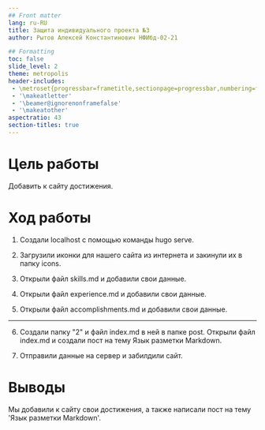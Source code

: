 ```yaml
---
## Front matter
lang: ru-RU
title: Защита индивидуального проекта №3
author: Рытов Алексей Константинович НФИбд-02-21

## Formatting
toc: false
slide_level: 2
theme: metropolis
header-includes: 
 - \metroset{progressbar=frametitle,sectionpage=progressbar,numbering=fraction}
 - '\makeatletter'
 - '\beamer@ignorenonframefalse'
 - '\makeatother'
aspectratio: 43
section-titles: true
---
```



# Цель работы

Добавить к сайту достижения.

# Ход работы

1. Создали localhost с помощью команды hugo serve.

2. Загрузили иконки для нашего сайта из интернета и закинули их в папку icons.

3. Открыли файл skills.md и добавили свои данные.

4. Открыли файл experience.md и добавили свои данные.

5. Открыли файл accomplishments.md и добавили свои данные.

---

6. Создали папку "2" и файл index.md в ней в папке post. Открыли файл index.md и создали пост на тему Язык разметки Markdown.

7. Отправили данные на сервер и забилдили сайт.

# Выводы

Мы добавили к сайту свои достижения, а также написали пост на тему 'Язык разметки Markdown'.